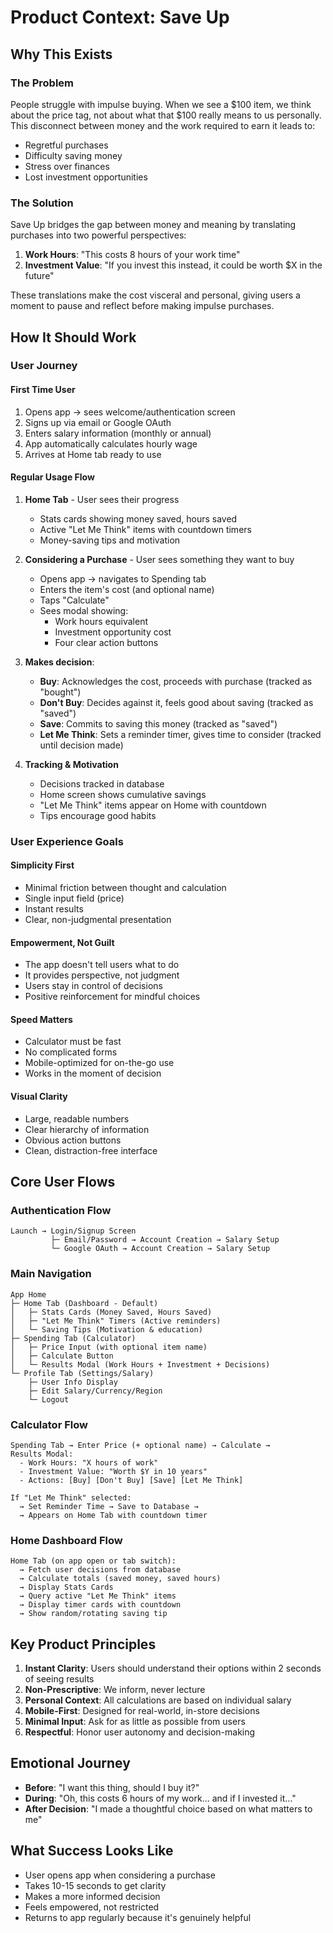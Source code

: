 # Product Context: Save Up

## Why This Exists

### The Problem
People struggle with impulse buying. When we see a $100 item, we think about the price tag, not about what that $100 really means to us personally. This disconnect between money and the work required to earn it leads to:
- Regretful purchases
- Difficulty saving money
- Stress over finances
- Lost investment opportunities

### The Solution
Save Up bridges the gap between money and meaning by translating purchases into two powerful perspectives:
1. **Work Hours**: "This costs 8 hours of your work time"
2. **Investment Value**: "If you invest this instead, it could be worth $X in the future"

These translations make the cost visceral and personal, giving users a moment to pause and reflect before making impulse purchases.

## How It Should Work

### User Journey

#### First Time User
1. Opens app → sees welcome/authentication screen
2. Signs up via email or Google OAuth
3. Enters salary information (monthly or annual)
4. App automatically calculates hourly wage
5. Arrives at Home tab ready to use

#### Regular Usage Flow
1. **Home Tab** - User sees their progress
   - Stats cards showing money saved, hours saved
   - Active "Let Me Think" items with countdown timers
   - Money-saving tips and motivation
   
2. **Considering a Purchase** - User sees something they want to buy
   - Opens app → navigates to Spending tab
   - Enters the item's cost (and optional name)
   - Taps "Calculate"
   - Sees modal showing:
     - Work hours equivalent
     - Investment opportunity cost
     - Four clear action buttons
   
3. **Makes decision**:
   - **Buy**: Acknowledges the cost, proceeds with purchase (tracked as "bought")
   - **Don't Buy**: Decides against it, feels good about saving (tracked as "saved")
   - **Save**: Commits to saving this money (tracked as "saved")
   - **Let Me Think**: Sets a reminder timer, gives time to consider (tracked until decision made)

4. **Tracking & Motivation**
   - Decisions tracked in database
   - Home screen shows cumulative savings
   - "Let Me Think" items appear on Home with countdown
   - Tips encourage good habits

### User Experience Goals

#### Simplicity First
- Minimal friction between thought and calculation
- Single input field (price)
- Instant results
- Clear, non-judgmental presentation

#### Empowerment, Not Guilt
- The app doesn't tell users what to do
- It provides perspective, not judgment
- Users stay in control of decisions
- Positive reinforcement for mindful choices

#### Speed Matters
- Calculator must be fast
- No complicated forms
- Mobile-optimized for on-the-go use
- Works in the moment of decision

#### Visual Clarity
- Large, readable numbers
- Clear hierarchy of information
- Obvious action buttons
- Clean, distraction-free interface

## Core User Flows

### Authentication Flow
```
Launch → Login/Signup Screen
         ├─ Email/Password → Account Creation → Salary Setup
         └─ Google OAuth → Account Creation → Salary Setup
```

### Main Navigation
```
App Home
├─ Home Tab (Dashboard - Default)
│   ├─ Stats Cards (Money Saved, Hours Saved)
│   ├─ "Let Me Think" Timers (Active reminders)
│   └─ Saving Tips (Motivation & education)
├─ Spending Tab (Calculator)
│   ├─ Price Input (with optional item name)
│   ├─ Calculate Button
│   └─ Results Modal (Work Hours + Investment + Decisions)
└─ Profile Tab (Settings/Salary)
    ├─ User Info Display
    ├─ Edit Salary/Currency/Region
    └─ Logout
```

### Calculator Flow
```
Spending Tab → Enter Price (+ optional name) → Calculate →
Results Modal:
  - Work Hours: "X hours of work"
  - Investment Value: "Worth $Y in 10 years"
  - Actions: [Buy] [Don't Buy] [Save] [Let Me Think]
  
If "Let Me Think" selected:
  → Set Reminder Time → Save to Database →
  → Appears on Home Tab with countdown timer
```

### Home Dashboard Flow
```
Home Tab (on app open or tab switch):
  → Fetch user decisions from database
  → Calculate totals (saved money, saved hours)
  → Display Stats Cards
  → Query active "Let Me Think" items
  → Display timer cards with countdown
  → Show random/rotating saving tip
```

## Key Product Principles

1. **Instant Clarity**: Users should understand their options within 2 seconds of seeing results
2. **Non-Prescriptive**: We inform, never lecture
3. **Personal Context**: All calculations are based on individual salary
4. **Mobile-First**: Designed for real-world, in-store decisions
5. **Minimal Input**: Ask for as little as possible from users
6. **Respectful**: Honor user autonomy and decision-making

## Emotional Journey
- **Before**: "I want this thing, should I buy it?"
- **During**: "Oh, this costs 6 hours of my work... and if I invested it..."
- **After Decision**: "I made a thoughtful choice based on what matters to me"

## What Success Looks Like
- User opens app when considering a purchase
- Takes 10-15 seconds to get clarity
- Makes a more informed decision
- Feels empowered, not restricted
- Returns to app regularly because it's genuinely helpful
